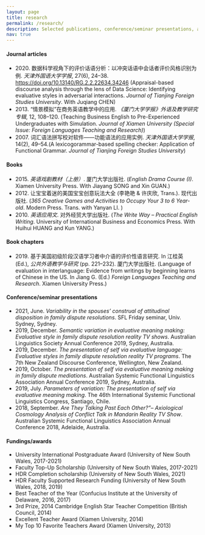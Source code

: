 ```yaml
---
layout: page
title: research
permalink: /research/
description: Selected publications, conference/seminar presentations, and the fundings/awards received.
nav: true
---
```


#### Journal articles

- 2020\. 数据科学视角下的评价话语分析：以冲突话语中会话者评价风格识别为例. *天津外国语大学学报*, 27(6), 24–38. https://doi.org/10.13140/RG.2.2.22634.34246 (Appraisal-based discourse analysis through the lens of Data Science: Identifying evaluative styles in adversarial interactions. *Journal of Tianjing Foreign Studies University*. With Juqiang CHEN)
- 2013\. “情景模拟”在商务英语教学中的应用. *《厦门大学学报》外语及教学研究专辑*, 12, 108–120. (Teaching Business English to Pre-Experienced Undergraduates with Simulation. *Journal of Xiamen University (Special Issue: Foreign Languages Teaching and Research)*)
- 2007\. 词汇语法拼写校对软件——功能语法的应用实例. *天津外国语大学学报*, 14(2), 49–54.(A lexicogorammar-based spelling checker: Application of Functional Grammar. *Journal of Tianjing Foreign Studies University*)


#### Books

- 2015\. *英语戏剧教材（上册）*. 厦门大学出版社. (*English Drama Course (I)*. Xiamen University Press. With Jiayang SONG and Xin GUAN.)
- 2012\. 让宝宝着迷的美国宝宝创意玩法大全 (李艳艳 & 许庆欣, Trans.). 现代出版社. (*365 Creative Games and Activities to Occupy Your 3 to 6 Year-old*. Modern Press. Trans. with Yanyan LI. )
- 2010\. *英语应用文*. 对外经贸大学出版社. (*The Write Way – Practical English Writing*. University of International Business and Economics Press. With Huihui HUANG and Kun YANG.)


#### Book chapters

- 2019\. 基于美国初级阶段汉语学习者中介语的评价性语言研究. In 江桂英 (Ed.), *公共外语教学与研究* (pp. 221–232). 厦门大学出版社. (Language of evaluation in interlanguage: Evidence from writings by beginning learns of Chinese in the US. In Jiang G. (Ed.) *Foreign Languages Teaching and Research*. Xiamen University Press.) 


#### Conference/seminar presentations

- 2021\, June. *Variability in the spouses’ construal of attitudinal disposition in family dispute resolutions*. SFL Friday seminar, Univ. Sydney, Sydney.
- 2019\, December. *Semantic variation in evaluative meaning making: Evaluative style in family dispute resolution reality TV shows*. Australian Linguistics Society Annual Conference 2019, Sydney, Australia.
- 2019\, December. *The presentation of self via evaluative language: Evaluative styles in family dispute resolution reality TV programs*. The 7th New Zealand Discourse Conference, Wellington, New Zealand.
- 2019\, October. *The presentation of self via evaluative meaning making in family dispute mediations*. Australian Systemic Functional Linguistics Association Annual Conference 2019, Sydney, Australia.
- 2019\, July. *Parameters of variation: The presentation of self via evaluative meaning making*. The 46th International Systemic Functional Linguistics Congress, Santiago, Chile.
- 2018\, September. *Are They Talking Past Each Other?”– Axiological Cosmology Analysis of Conflict Talk in Mandarin Reality TV Show*. Australian Systemic Functional Linguistics Association Annual Conference  2018, Adelaide, Australia.


#### Fundings/awards

- University International Postgraduate Award (University of New South Wales, 2017-2021)
- Faculty Top-Up Scholarship (University of New South Wales, 2017-2021)
- HDR Completion scholarship (University of New South Wales, 2021)
- HDR Faculty Supported Research Funding (University of New South Wales, 2018, 2019)
- Best Teacher of the Year (Confucius Institute at the University of Delaware, 2016, 2017)
-	3rd Prize, 2014 Cambridge English Star Teacher Competition (British Council, 2014)
-	Excellent Teacher Award (Xiamen University, 2014)
-	My Top 10 Favorite Teachers Award (Xiamen University, 2013)
